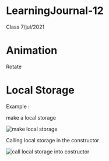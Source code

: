 # LearningJournal-12

Class 7/jul/2021

# Animation

Rotate 



# Local Storage


Example :

make a local storage

![make local storage](https://user-images.githubusercontent.com/85109819/124732568-2aee0700-dec8-11eb-9694-de2752cd5644.PNG)

Calling local storage in the constructor

![call local storage into costructor](https://user-images.githubusercontent.com/85109819/124732481-14e04680-dec8-11eb-8081-a1634b93377d.PNG)



